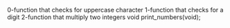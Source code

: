 0-function that checks for uppercase character
1-function that checks for a digit
2-function that multiply two integers
void print_numbers(void);
